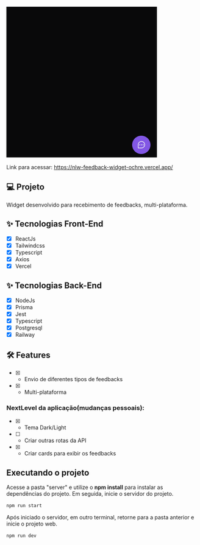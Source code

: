 ![cover](.github/feedback-widget.gif)

Link para acessar: <a href="https://nlw-feedback-widget-ochre.vercel.app/" target="_blank" >https://nlw-feedback-widget-ochre.vercel.app/</a>

## 💻 Projeto
Widget desenvolvido para recebimento de feedbacks, multi-plataforma.

## ✨ Tecnologias Front-End

-   [X] ReactJs
-   [X] Tailwindcss
-   [X] Typescript
-   [X] Axios
-   [X] Vercel

## ✨ Tecnologias Back-End

-   [X] NodeJs
-   [X] Prisma
-   [X] Jest
-   [X] Typescript
-   [X] Postgresql
-   [X] Railway

## :hammer_and_wrench: Features 

-   [X] - Envio de diferentes tipos de feedbacks
-   [X] - Multi-plataforma 

### NextLevel da aplicação(mudanças pessoais):

-   [X] - Tema Dark/Light
-   [ ] - Criar outras rotas da API
-   [X] - Criar cards para exibir os feedbacks

## Executando o projeto

Acesse a pasta "server" e utilize o **npm install** para instalar as dependências do projeto.
Em seguida, inicie o servidor do projeto.

```cl
npm run start
```

Após iniciado o servidor, em outro terminal, retorne para a pasta anterior e inicie o projeto web.
```cl
npm run dev
```

<br />
